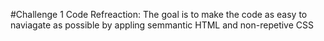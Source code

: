 #Challenge 1 Code Refreaction:
The goal is to make the code as easy to naviagate as possible by appling semmantic HTML and non-repetive CSS
